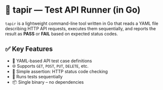 # 🧪 tapir — Test API Runner (in Go)

`tapir` is a lightweight command-line tool written in Go that reads a YAML file describing HTTP API requests, executes them sequentially, and reports the result as **PASS** or **FAIL** based on expected status codes.

## ✅ Key Features

- 🧾 YAML-based API test case definitions  
- 🌐 Supports `GET`, `POST`, `PUT`, `DELETE`, etc.  
- 🧪 Simple assertion: HTTP status code checking  
- 🧵 Runs tests sequentially  
- 📦 Single binary – no dependencies
